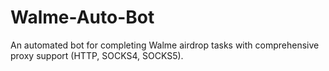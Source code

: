 # Walme-Auto-Bot
An automated bot for completing Walme airdrop tasks with comprehensive proxy support (HTTP, SOCKS4, SOCKS5).
